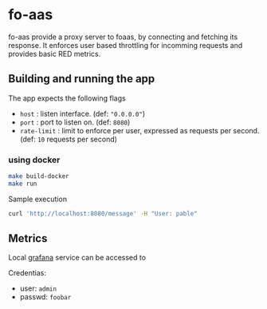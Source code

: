 # fo-aas

fo-aas provide a proxy server to foaas, by connecting and fetching its response. It enforces user based throttling for incomming requests and provides basic RED metrics.

## Building and running the app

The app expects the following flags

- `host` : listen interface. (def: `"0.0.0.0"`)
- `port` : port to listen on. (def: `8080`)
- `rate-limit` : limit to enforce per user, expressed as requests per second. (def: `10` requests per second)

### using docker

```bash
make build-docker
make run
```

Sample execution

```bash
curl 'http://localhost:8080/message' -H "User: pable"
```

## Metrics

Local [grafana]( http://localhost:3000/ ) service can be accessed to

Credentias:

- user: `admin`
- passwd: `foobar`
